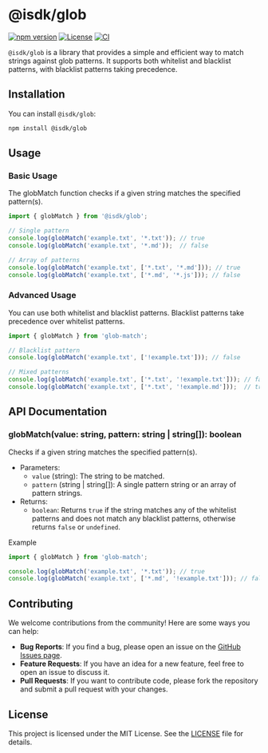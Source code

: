 # @isdk/glob

[![npm version](https://badge.fury.io/js/@.svg)](https://badge.fury.io/js/@isdk/glob)
[![License](https://img.shields.io/badge/license-MIT-blue.svg)](LICENSE)
[![CI](https://github.com/isdk/glob.js/actions/workflows/ci.yml/badge.svg)](https://github.com/isdk/glob.js/actions/workflows/ci.yml)

`@isdk/glob` is a library that provides a simple and efficient way to match strings against glob patterns. It supports both whitelist and blacklist patterns, with blacklist patterns taking precedence.

## Installation

You can install `@isdk/glob`:

```bash
npm install @isdk/glob
```

## Usage

### Basic Usage

The globMatch function checks if a given string matches the specified pattern(s).

```typescript
import { globMatch } from '@isdk/glob';

// Single pattern
console.log(globMatch('example.txt', '*.txt')); // true
console.log(globMatch('example.txt', '*.md'));  // false

// Array of patterns
console.log(globMatch('example.txt', ['*.txt', '*.md'])); // true
console.log(globMatch('example.txt', ['*.md', '*.js'])); // false
```

### Advanced Usage

You can use both whitelist and blacklist patterns. Blacklist patterns take precedence over whitelist patterns.

```typescript
import { globMatch } from 'glob-match';

// Blacklist pattern
console.log(globMatch('example.txt', ['!example.txt'])); // false

// Mixed patterns
console.log(globMatch('example.txt', ['*.txt', '!example.txt'])); // false
console.log(globMatch('example.txt', ['*.txt', '!example.md']));  // true
```

## API Documentation

### globMatch(value: string, pattern: string | string[]): boolean

Checks if a given string matches the specified pattern(s).

* Parameters:
  * `value` (string): The string to be matched.
  * `pattern` (string | string[]): A single pattern string or an array of pattern strings.
* Returns:
  * `boolean`: Returns `true` if the string matches any of the whitelist patterns and does not match any blacklist patterns, otherwise returns `false` or `undefined`.

Example

```js
import { globMatch } from 'glob-match';

console.log(globMatch('example.txt', '*.txt')); // true
console.log(globMatch('example.txt', ['*.md', '!example.txt'])); // false
```

## Contributing

We welcome contributions from the community! Here are some ways you can help:

* **Bug Reports**: If you find a bug, please open an issue on the [GitHub Issues page](https://github.com/isdk/glob.js/issues).
* **Feature Requests**: If you have an idea for a new feature, feel free to open an issue to discuss it.
* **Pull Requests**: If you want to contribute code, please fork the repository and submit a pull request with your changes.

## License

This project is licensed under the MIT License. See the [LICENSE](./LICENSE-MIT) file for details.
